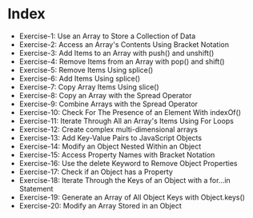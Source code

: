 # Index

- Exercise-1: Use an Array to Store a Collection of Data
- Exercise-2: Access an Array's Contents Using Bracket Notation
- Exercise-3: Add Items to an Array with push() and unshift()
- Exercise-4: Remove Items from an Array with pop() and shift()
- Exercise-5: Remove Items Using splice()
- Exercise-6: Add Items Using splice()
- Exercise-7: Copy Array Items Using slice()
- Exercise-8: Copy an Array with the Spread Operator
- Exercise-9: Combine Arrays with the Spread Operator
- Exercise-10: Check For The Presence of an Element With indexOf()
- Exercise-11: Iterate Through All an Array's Items Using For Loops
- Exercise-12: Create complex multi-dimensional arrays
- Exercise-13: Add Key-Value Pairs to JavaScript Objects
- Exercise-14: Modify an Object Nested Within an Object
- Exercise-15: Access Property Names with Bracket Notation
- Exercise-16: Use the delete Keyword to Remove Object Properties
- Exercise-17: Check if an Object has a Property
- Exercise-18: Iterate Through the Keys of an Object with a for...in Statement
- Exercise-19: Generate an Array of All Object Keys with Object.keys()
- Exercise-20: Modify an Array Stored in an Object
